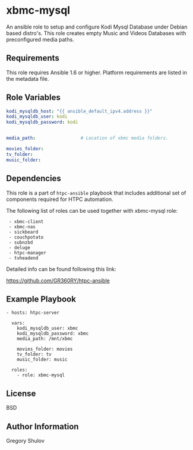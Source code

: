 xbmc-mysql
===========

An ansible role to setup and configure Kodi Mysql Database under Debian based distro's. This role creates empty Music and Videos Databases with preconfigured media paths.


Requirements
------------

This role requires Ansible 1.6 or higher. Platform requirements are listed in the metadata file.

Role Variables
--------------

```yaml
kodi_mysqldb_host: "{{ ansible_default_ipv4.address }}"
kodi_mysqldb_user: kodi
kodi_mysqldb_password: kodi


media_path:                 # Location of xbmc media folders.

movies_folder:
tv_folder:
music_folder:
```

Dependencies
------------

This role is a part of `htpc-ansible` playbook that includes additional set of components required for HTPC automation.

The following list of roles can be used together with xbmc-mysql role:

     - xbmc-client
     - xbmc-nas
     - sickbeard
     - couchpotato
     - subnzbd
     - deluge
     - htpc-manager
     - tvheadend

Detailed info can be found following this link:

https://github.com/GR360RY/htpc-ansible


Example Playbook
-------------------------

```
- hosts: htpc-server

  vars:
    kodi_mysqldb_user: xbmc
    kodi_mysqldb_password: xbmc
    media_path: /mnt/xbmc

    movies_folder: movies
    tv_folder: tv
    music_folder: music

  roles:
    - role: xbmc-mysql
```

License
-------

BSD

Author Information
------------------

Gregory Shulov
